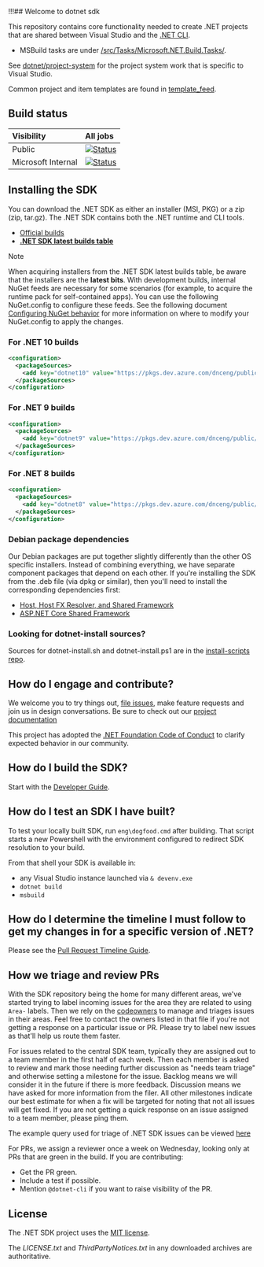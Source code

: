 !!!## Welcome to dotnet sdk

This repository contains core functionality needed to create .NET projects that are shared between Visual Studio and the [.NET CLI](https://learn.microsoft.com/dotnet/core/tools/).

* MSBuild tasks are under [/src/Tasks/Microsoft.NET.Build.Tasks/](src/Tasks/Microsoft.NET.Build.Tasks).

See [dotnet/project-system](https://github.com/dotnet/project-system) for the project system work that is specific to Visual Studio.

Common project and item templates are found in [template_feed](https://github.com/dotnet/sdk/tree/main/template_feed).

## Build status

Visibility|All jobs|
|:------|:------|
|Public|[![Status](https://dev.azure.com/dnceng-public/public/_apis/build/status/101)](https://dev.azure.com/dnceng-public/public/_build?definitionId=101)|
|Microsoft Internal|[![Status](https://dev.azure.com/dnceng/internal/_apis/build/status/140)](https://dev.azure.com/dnceng/internal/_build?definitionId=140)|

## Installing the SDK

You can download the .NET SDK as either an installer (MSI, PKG) or a zip (zip, tar.gz). The .NET SDK contains both the .NET runtime and CLI tools.

- [Official builds](https://dotnet.microsoft.com/download/dotnet)
- [**.NET SDK latest builds table**](https://github.com/dotnet/dotnet/blob/main/docs/builds-table.md)

> [!NOTE]
> When acquiring installers from the .NET SDK latest builds table, be aware that the installers are the **latest bits**. With development builds, internal NuGet feeds are necessary for some scenarios (for example, to acquire the runtime pack for self-contained apps). You can use the following NuGet.config to configure these feeds. See the following document [Configuring NuGet behavior](https://docs.microsoft.com/nuget/consume-packages/configuring-nuget-behavior) for more information on where to modify your NuGet.config to apply the changes.

### For .NET 10 builds
```xml
<configuration>
  <packageSources>
    <add key="dotnet10" value="https://pkgs.dev.azure.com/dnceng/public/_packaging/dotnet10/nuget/v3/index.json" />
  </packageSources>
</configuration>
```

### For .NET 9 builds
```xml
<configuration>
  <packageSources>
    <add key="dotnet9" value="https://pkgs.dev.azure.com/dnceng/public/_packaging/dotnet9/nuget/v3/index.json" />
  </packageSources>
</configuration>
```

### For .NET 8 builds
```xml
<configuration>
  <packageSources>
    <add key="dotnet8" value="https://pkgs.dev.azure.com/dnceng/public/_packaging/dotnet8/nuget/v3/index.json" />
  </packageSources>
</configuration>
```

### Debian package dependencies

Our Debian packages are put together slightly differently than the other OS specific installers. Instead of combining everything, we have separate component packages that depend on each other. If you're installing the SDK from the .deb file (via dpkg or similar), then you'll need to install the corresponding dependencies first:
- [Host, Host FX Resolver, and Shared Framework](https://github.com/dotnet/runtime/blob/main/docs/project/dogfooding.md#daily-builds-table)
- [ASP.NET Core Shared Framework](https://github.com/dotnet/aspnetcore/blob/main/docs/DailyBuilds.md)

### Looking for dotnet-install sources?

Sources for dotnet-install.sh and dotnet-install.ps1 are in the [install-scripts repo](https://github.com/dotnet/install-scripts).

## How do I engage and contribute?

We welcome you to try things out, [file issues](https://github.com/dotnet/sdk/issues), make feature requests and join us in design conversations. Be sure to check out our [project documentation](documentation)

This project has adopted the [.NET Foundation Code of Conduct](https://dotnetfoundation.org/code-of-conduct) to clarify expected behavior in our community.

## How do I build the SDK?

Start with the [Developer Guide](documentation/project-docs/developer-guide.md).

## How do I test an SDK I have built?

To test your locally built SDK, run `eng\dogfood.cmd` after building. That script starts a new Powershell with the environment configured to redirect SDK resolution to your build.

From that shell your SDK is available in:

- any Visual Studio instance launched via `& devenv.exe`
- `dotnet build`
- `msbuild`

## How do I determine the timeline I must follow to get my changes in for a specific version of .NET?

Please see the [Pull Request Timeline Guide](documentation/project-docs/SDK-PR-guide.md).

## How we triage and review PRs

With the SDK repository being the home for many different areas, we've started trying to label incoming issues for the area they are related to using `Area-` labels.  Then we rely on the [codeowners](https://github.com/dotnet/sdk/blob/main/CODEOWNERS) to manage and triages issues in their areas. Feel free to contact the owners listed in that file if you're not getting a response on a particular issue or PR. Please try to label new issues as that'll help us route them faster.

For issues related to the central SDK team, typically they are assigned out to a team member in the first half of each week. Then each member is asked to review and mark those needing further discussion as "needs team triage" and otherwise setting a milestone for the issue. Backlog means we will consider it in the future if there is more feedback. Discussion means we have asked for more information from the filer. All other milestones indicate our best estimate for when a fix will be targeted for noting that not all issues will get fixed. If you are not getting a quick response on an issue assigned to a team member, please ping them.

The example query used for triage of .NET SDK issues can be viewed [here](https://github.com/dotnet/sdk/issues?q=is%3Aissue+is%3Aopen+-label%3AArea-NuGet+-label%3AArea-format+-label%3AArea-implicitusings+-label%3AArea-SourceBuild+-label%3AArea-Host+-label%3AArea-NativeAOT+-label%3AArea-readytorun+-label%3AArea-websdk+-label%3AArea-watch+-label%3AArea-illink+-label%3AArea-aspnetcore+-label%3AArea-compatibility+-label%3A%22Area-dotnet+test%22+-label%3AArea-FSharp+-label%3AArea-GenAPI+-label%3AArea-ApiCompat+label%3Auntriaged+no%3Amilestone+no%3Aassignee+)

For PRs, we assign a reviewer once a week on Wednesday, looking only at PRs that are green in the build.  If you are contributing:

* Get the PR green.
* Include a test if possible.
* Mention  `@dotnet-cli` if you want to raise visibility of the PR.

## License

The .NET SDK project uses the [MIT license](LICENSE.TXT).

The *LICENSE.txt* and *ThirdPartyNotices.txt* in any downloaded archives are authoritative.
